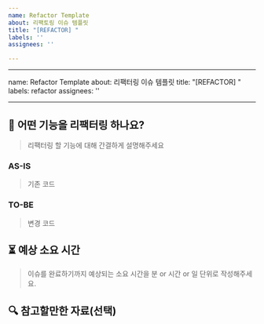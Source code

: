 ```yaml
---
name: Refactor Template
about: 리팩토링 이슈 템플릿
title: "[REFACTOR] "
labels: ''
assignees: ''

---
```


---
name: Refactor Template
about: 리팩터링 이슈 템플릿
title: "[REFACTOR] "
labels: refactor
assignees: ''

---

## 📌 어떤 기능을 리팩터링 하나요?
> 리팩터링 할 기능에 대해 간결하게 설명해주세요


### AS-IS
> 기존 코드

### TO-BE
> 변경 코드

## ⏳ 예상 소요 시간
> 이슈를 완료하기까지 예상되는 소요 시간을 분 or 시간 or 일 단위로 작성해주세요.


## 🔍 참고할만한 자료(선택)
